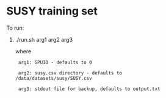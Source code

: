 # SUSY training set

To run:

1. ./run.sh arg1 arg2 arg3
	
	where 
	
		arg1: GPUID - defaults to 0
	
		arg2: susy.csv directory - defaults to /data/datasets/susy/SUSY.csv
	
		arg3: stdout file for backup, defaults to output.txt

